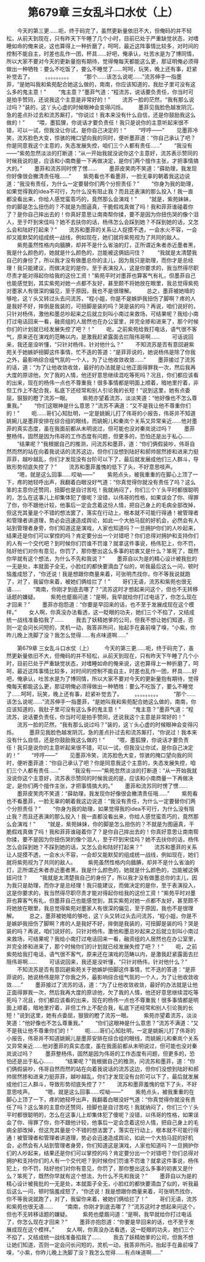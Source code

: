 # 　　第679章 三女乱斗口水仗（上）
　　今天的第三更……呃，终于码完了，虽然更新量依旧不大，但俺码的并不轻松，从前天到现在，只有昨天下午睡了几个小时，目前已处于严重缺觉状态，对嗜睡如命的俺来说，这也算得上一种折磨了，呵呵，最近这阵事情比较多，对时间的控制不能自主，时差也乱作一团，杯具……好吧，俺承认，吐苦水是为了博同情，所以大家不要对今天的更新量抱有期待，觉得俺每天都能这么更，那证明俺必须得做出一种牺牲：要么不吃饭了，要么不睡觉了……呵呵，玩笑，晚上还有事，赶紧补觉去了。
　　。。。。。。。。。
　　“那个……该怎么说呢……”流苏伸手一指墨菲，“是她叫我和紫苑配合她这么做的，南南，你应该知道的，我肚子里可没有这么多的鬼主意！”
　　“鬼主意？”墨菲气道：“程流苏，说话要负责任，你当时可是拍手赞同，还说我这个主意是非常好的！”
　　流苏一脸的茫然，“我有那么说过吗？”装的，这丫头心虚的时候眼神会变得闪烁。
　　墨菲见我脸色越发阴沉，急的差点扑过去和流苏厮打，“你说过！我本来没有什么自信，还是你鼓励我这么做的！”
　　“喂，墨狐狸，你说话才要负责任！我只是说你的主意听起来很不错，可以一试，但我没让你试，是你自己决定的！”
　　“哼哼——”
　　见墨菲冷笑，流苏脸色大变，惊骇的掩口望向我的同时，便听墨菲道：“你自己承认了吧？你是同意我这个主意的，失态发展失控，咱们三个人都有责任……”
　　“我没有——”紫苑忽然淡淡的打断道：“从一开始我就没说你这个主意好，流苏表示赞同的时候我说的是，应该和小南商量一下再做决定，是你们两个擅作主张，才把事情搞大的。”
　　墨菲和流苏同时愣了愣……
　　墨菲皮笑肉不笑道：“薛助理，我发现你好像很会撇清责任哦……”
　　紫苑看也不看墨菲，一脸无辜的朝着我这边说道：“我没有责任，为什么一定要替你们两个分担责任？”
　　“你身为我的助理，如果觉得我的idea不可行，为什么没有阻止我？而且还表演的那么投入！我一直都没看出来，你给人感觉蛮乖巧的，竟然那么会演戏！”
　　“就是，紫苑妹妹，你的脚是怎么扭伤的？不就是为图逼真，干脆假戏真做了吗！我和菲菲谁碰着你了？是你自己摔出去的！你真好意思让南南帮你揉，要不是因为你扭伤哭的像个泪人，至于吓到宋佳吗？她不去扶你的话，杨伟怎么会踩到她？不踩到她的话，又怎么会和陆好打起来？”
　　流苏和墨菲的关系让人捉摸不透，一会水火不容，一会却又能默契的组成统一战线，例如现在，她们就将紫苑视为了共同的敌人。
　　紫苑虽然性格内向腼腆，却并不是什么省油的灯，正所谓近朱者赤近墨者黑，我是什么颜色的，她就是什么颜色的，岂能被这俩妞问住？
　　“我就是太清楚我自己的身份了，所以我才没有做墨总你的主儿，因为我只是助理，而你才是总经理！我只能建议，而做决定的是你，至于表演投入，这是你要求的，我当然得尽职尽责才能对得起你给我的这份工资！”紫苑平时对墨菲也算客气有礼，但墨菲自己也能感觉到，其实紫苑对她一点都不友好，甚至颇不将她放在眼里，我总觉得紫苑对墨家人有很深的偏见，至于原因，我也不是很理解。
　　总之，墨菲被她噎的够呛，这丫头又转过头去问流苏，“程小姐，你是不是嫉妒我扭伤了脚啊？疼的人是我好不好，摔倒是我装的，可扭脚是装的吗？哭是装的吗？再说，咱们说好的，只针对杨伟，激他和墨总吵起来之后就立刻叫小南过来救场，可结果呢？我给小南打过电话回来一看，融资组的人居然也在办公室里，并完全掺和进来了，那个时候你们的计划就已经发展失控了吧？！”
　　呃，之前紫苑给我打电话，语气很不客气，原来还在演戏的范畴以内，是激我赶紧露面去拦阻伟哥啊……
　　可话说回来，我还是没听懂，“只针对杨伟，针对他什么？”
　　不知流苏是否有意回避紫苑关于她嫉妒扭脚这件事情，忙不迭的答道：“是菲菲说的，她说杨伟是除了你我之外，最影响综合组气氛的一个人，为了让他收敛收敛……”
　　墨菲接过了流苏的话，道：“为了让他收敛收敛，最好的办法就是让他正面得罪我一次，然后我再大度的原谅他，欠了我的人情，他还好意思继续混吃等死吗？况且，你们都应该看的出来，现在的杨伟一点也不尊重我！很多事情都是明面上顺着，暗地里拧着，非但工作上不配合我，私底下还经常和别人引论我的长短！”说到这里，她有点委屈，狠狠的瞪了流苏一眼。
　　紫苑亦望着流苏，淡淡笑道：“他好像也不怎么尊重我。”
　　“你们这眼神是什么意思？”流苏不满道：“又不是我让他不尊重你们的！”
　　呃……哥们心知肚明，一定是姚婉儿打了伟哥的小报告，伟哥并不知道姚婉儿是墨菲安排在综合组的眼线，而姚婉儿和秦岚个关系又异常亲近……他对墨菲的真实态度，虽在我面前都从未明说过，但可能也没对秦岚说过吗？
　　墨菲整杨伟，固然是因为伟哥的工作态度有问题，但更多的，恐怕还是出于私心……
　　“结果呢？”我根据自己的推测，问流苏和墨菲，道：“你们俩假装吵，伟哥自然而然的站在向着我说话的流苏这边，但你们没想到陆好和郝帅居然掺和进来力挺菲菲，越吵越乱，你们才发现没有台阶可以下了，最后就发展成他们三人群斗，导致形势彻底失控了？”
　　流苏和墨菲羞愧的低下了头，不好意思吱声。
　　“嗯，就是这么回事……哎呦——”
　　紫苑点头，被我重重的在脚心上顶了一下，疼的她轻呼出声，我翻着白眼没好气道：“你真觉得你就没有责任了吗？这么笨的主意你还赞同，扭脚也是自讨苦吃！我就纳闷了，你们三个丫头平时都很聪明的，怎么在这事儿上却集体犯了傻呢？没错，以伟哥的性格，如果误会了你、得罪了你，你不跟他计较，他事后一定会念着这份人情，把自己身上的毛病全部改掉，但这充其量是个不错的想法罢了，落实在行动上，根本就不可能行得通！被管理者和管理者讲道理，势必会迅速造成舆论，如此一个大拍马屁的好机会，必然会有人站到管理者身旁，你们知道这是演戏，人家也知道吗？一旦拥护你们的人吵起来，结果还是你们可以掌控的吗？肯定要分出一个对错吧？你们总得对拥护和支持你们的人有一个交代吧？到时候你们罚谁不罚谁？就拿这件事说，杨伟犯上，你不罚，陆好他们对你有意见，你罚了，那你整出这么多事的初衷又是什么？笨死了，既然你早就有这个想法，为什么不先和我说？”
　　墨菲自以为是的精心设计被我批的一无是处，本就面子全无，小脸红的都快要滴血了似的，听我最后这么一问，顿时恼羞成怒了，“你还说！我是想跟你商量来着，可张明杰找你，你不等我说就跑了，对了，我留你来着，被她们俩给拦了！”
　　哥们无语，流苏和紫苑也很无语……
　　“南南，你刚才到底去哪了？”流苏这时才想起来问这个，但也不无转移话题的嫌疑。
　　紫苑也蹙眉问道：“是啊，我早就给你打过电话了，你怎么现在才回来？”
　　墨菲亦抱怨道：“你要是早回来的话，也不至于发展成现在这个模样。”
　　女人啊，你真没办法看透，这一眨眼的功夫，她们三个不掐了，又结成统一战线准备掐我了……
　　我去了妖精她爹的公司，但我不想让她们知道，否则一定会问长问短的，灵机一动，我答非所问，抬起手在鼻前嗅了嗅，“小紫，你昨儿晚上洗脚了没？我怎么觉得……有点味道啊……”

　　第679章 三女乱斗口水仗（上）
　　今天的第三更……呃，终于码完了，虽然更新量依旧不大，但俺码的并不轻松，从前天到现在，只有昨天下午睡了几个小时，目前已处于严重缺觉状态，对嗜睡如命的俺来说，这也算得上一种折磨了，呵呵，最近这阵事情比较多，对时间的控制不能自主，时差也乱作一团，杯具……好吧，俺承认，吐苦水是为了博同情，所以大家不要对今天的更新量抱有期待，觉得俺每天都能这么更，那证明俺必须得做出一种牺牲：要么不吃饭了，要么不睡觉了……呵呵，玩笑，晚上还有事，赶紧补觉去了。
　　。。。。。。。。。
　　“那个……该怎么说呢……”流苏伸手一指墨菲，“是她叫我和紫苑配合她这么做的，南南，你应该知道的，我肚子里可没有这么多的鬼主意！”
　　“鬼主意？”墨菲气道：“程流苏，说话要负责任，你当时可是拍手赞同，还说我这个主意是非常好的！”
　　流苏一脸的茫然，“我有那么说过吗？”装的，这丫头心虚的时候眼神会变得闪烁。
　　墨菲见我脸色越发阴沉，急的差点扑过去和流苏厮打，“你说过！我本来没有什么自信，还是你鼓励我这么做的！”
　　“喂，墨狐狸，你说话才要负责任！我只是说你的主意听起来很不错，可以一试，但我没让你试，是你自己决定的！”
　　“哼哼——”
　　见墨菲冷笑，流苏脸色大变，惊骇的掩口望向我的同时，便听墨菲道：“你自己承认了吧？你是同意我这个主意的，失态发展失控，咱们三个人都有责任……”
　　“我没有——”紫苑忽然淡淡的打断道：“从一开始我就没说你这个主意好，流苏表示赞同的时候我说的是，应该和小南商量一下再做决定，是你们两个擅作主张，才把事情搞大的。”
　　墨菲和流苏同时愣了愣……
　　墨菲皮笑肉不笑道：“薛助理，我发现你好像很会撇清责任哦……”
　　紫苑看也不看墨菲，一脸无辜的朝着我这边说道：“我没有责任，为什么一定要替你们两个分担责任？”
　　“你身为我的助理，如果觉得我的idea不可行，为什么没有阻止我？而且还表演的那么投入！我一直都没看出来，你给人感觉蛮乖巧的，竟然那么会演戏！”
　　“就是，紫苑妹妹，你的脚是怎么扭伤的？不就是为图逼真，干脆假戏真做了吗！我和菲菲谁碰着你了？是你自己摔出去的！你真好意思让南南帮你揉，要不是因为你扭伤哭的像个泪人，至于吓到宋佳吗？她不去扶你的话，杨伟怎么会踩到她？不踩到她的话，又怎么会和陆好打起来？”
　　流苏和墨菲的关系让人捉摸不透，一会水火不容，一会却又能默契的组成统一战线，例如现在，她们就将紫苑视为了共同的敌人。
　　紫苑虽然性格内向腼腆，却并不是什么省油的灯，正所谓近朱者赤近墨者黑，我是什么颜色的，她就是什么颜色的，岂能被这俩妞问住？
　　“我就是太清楚我自己的身份了，所以我才没有做墨总你的主儿，因为我只是助理，而你才是总经理！我只能建议，而做决定的是你，至于表演投入，这是你要求的，我当然得尽职尽责才能对得起你给我的这份工资！”紫苑平时对墨菲也算客气有礼，但墨菲自己也能感觉到，其实紫苑对她一点都不友好，甚至颇不将她放在眼里，我总觉得紫苑对墨家人有很深的偏见，至于原因，我也不是很理解。
　　总之，墨菲被她噎的够呛，这丫头又转过头去问流苏，“程小姐，你是不是嫉妒我扭伤了脚啊？疼的人是我好不好，摔倒是我装的，可扭脚是装的吗？哭是装的吗？再说，咱们说好的，只针对杨伟，激他和墨总吵起来之后就立刻叫小南过来救场，可结果呢？我给小南打过电话回来一看，融资组的人居然也在办公室里，并完全掺和进来了，那个时候你们的计划就已经发展失控了吧？！”
　　呃，之前紫苑给我打电话，语气很不客气，原来还在演戏的范畴以内，是激我赶紧露面去拦阻伟哥啊……
　　可话说回来，我还是没听懂，“只针对杨伟，针对他什么？”
　　不知流苏是否有意回避紫苑关于她嫉妒扭脚这件事情，忙不迭的答道：“是菲菲说的，她说杨伟是除了你我之外，最影响综合组气氛的一个人，为了让他收敛收敛……”
　　墨菲接过了流苏的话，道：“为了让他收敛收敛，最好的办法就是让他正面得罪我一次，然后我再大度的原谅他，欠了我的人情，他还好意思继续混吃等死吗？况且，你们都应该看的出来，现在的杨伟一点也不尊重我！很多事情都是明面上顺着，暗地里拧着，非但工作上不配合我，私底下还经常和别人引论我的长短！”说到这里，她有点委屈，狠狠的瞪了流苏一眼。
　　紫苑亦望着流苏，淡淡笑道：“他好像也不怎么尊重我。”
　　“你们这眼神是什么意思？”流苏不满道：“又不是我让他不尊重你们的！”
　　呃……哥们心知肚明，一定是姚婉儿打了伟哥的小报告，伟哥并不知道姚婉儿是墨菲安排在综合组的眼线，而姚婉儿和秦岚个关系又异常亲近……他对墨菲的真实态度，虽在我面前都从未明说过，但可能也没对秦岚说过吗？
　　墨菲整杨伟，固然是因为伟哥的工作态度有问题，但更多的，恐怕还是出于私心……
　　“结果呢？”我根据自己的推测，问流苏和墨菲，道：“你们俩假装吵，伟哥自然而然的站在向着我说话的流苏这边，但你们没想到陆好和郝帅居然掺和进来力挺菲菲，越吵越乱，你们才发现没有台阶可以下了，最后就发展成他们三人群斗，导致形势彻底失控了？”
　　流苏和墨菲羞愧的低下了头，不好意思吱声。
　　“嗯，就是这么回事……哎呦——”
　　紫苑点头，被我重重的在脚心上顶了一下，疼的她轻呼出声，我翻着白眼没好气道：“你真觉得你就没有责任了吗？这么笨的主意你还赞同，扭脚也是自讨苦吃！我就纳闷了，你们三个丫头平时都很聪明的，怎么在这事儿上却集体犯了傻呢？没错，以伟哥的性格，如果误会了你、得罪了你，你不跟他计较，他事后一定会念着这份人情，把自己身上的毛病全部改掉，但这充其量是个不错的想法罢了，落实在行动上，根本就不可能行得通！被管理者和管理者讲道理，势必会迅速造成舆论，如此一个大拍马屁的好机会，必然会有人站到管理者身旁，你们知道这是演戏，人家也知道吗？一旦拥护你们的人吵起来，结果还是你们可以掌控的吗？肯定要分出一个对错吧？你们总得对拥护和支持你们的人有一个交代吧？到时候你们罚谁不罚谁？就拿这件事说，杨伟犯上，你不罚，陆好他们对你有意见，你罚了，那你整出这么多事的初衷又是什么？笨死了，既然你早就有这个想法，为什么不先和我说？”
　　墨菲自以为是的精心设计被我批的一无是处，本就面子全无，小脸红的都快要滴血了似的，听我最后这么一问，顿时恼羞成怒了，“你还说！我是想跟你商量来着，可张明杰找你，你不等我说就跑了，对了，我留你来着，被她们俩给拦了！”
　　哥们无语，流苏和紫苑也很无语……
　　“南南，你刚才到底去哪了？”流苏这时才想起来问这个，但也不无转移话题的嫌疑。
　　紫苑也蹙眉问道：“是啊，我早就给你打过电话了，你怎么现在才回来？”
　　墨菲亦抱怨道：“你要是早回来的话，也不至于发展成现在这个模样。”
　　女人啊，你真没办法看透，这一眨眼的功夫，她们三个不掐了，又结成统一战线准备掐我了……
　　我去了妖精她爹的公司，但我不想让她们知道，否则一定会问长问短的，灵机一动，我答非所问，抬起手在鼻前嗅了嗅，“小紫，你昨儿晚上洗脚了没？我怎么觉得……有点味道啊……”
